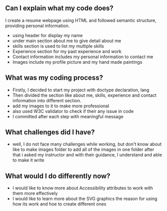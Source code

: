 ## Can I explain what my code does?

I create a resume webpage using HTML and followed semantic structure, providing personal information.

- using header for display my name 
- under main section about me to give detail about me 
- skills section is used to list my multiple skills
- Experience section for my past experience and work
- Contact information includes my personal information to contact me 
- Images include my profile picture and my hand made paintings

## What was my coding process?

- Firstly, I decided to start my project with doctype declaration, lang 
- Then divided the section like about me, skills, experience and contact information into different section.
- add my images to it to make more professional
- also used W3C validator to check if their any issue in code 
- I committed after each step with meaningful message

## What challenges did I have?

- well, I do not face many challenges while working, but don't know about like to make images folder to add all of the images in one folder after that i asked my instructor and with their guidance, I understand and able to make it write

## What would I do differently now?

- I would like to know more about Accessibility attributes to work with them more effectively  
- I would like to learn more about the SVG graphics the reason for using how its work and hoe to create different ones